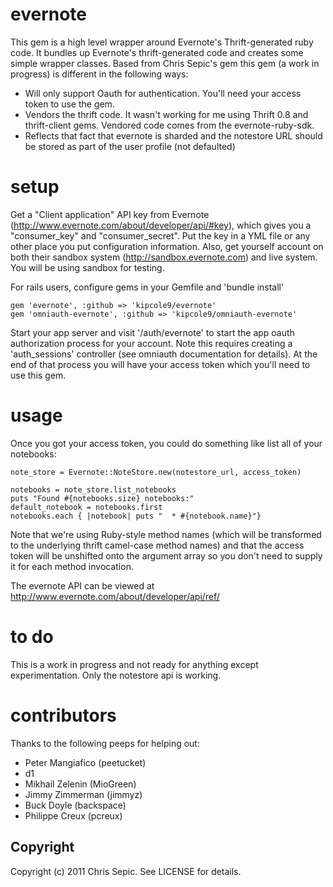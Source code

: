 # evernote #
This gem is a high level wrapper around Evernote's Thrift-generated ruby code. It bundles up Evernote's thrift-generated code and creates some simple wrapper classes. Based from Chris Sepic's gem this gem (a work in progress) is different in the following ways:

* Will only support Oauth for authentication.  You'll need your access token to use the gem.
* Vendors the thrift code.  It wasn't working for me using Thrift 0.8 and thrift-client gems.  Vendored code comes from the evernote-ruby-sdk.
* Reflects that fact that evernote is sharded and the notestore URL should be stored as part of the user profile (not defaulted)

# setup #
Get a "Client application" API key from Evernote (http://www.evernote.com/about/developer/api/#key), which gives you a "consumer_key" and "consumer_secret". Put the key in a YML file or any other place you put configuration information.  Also, get yourself account on both their sandbox system (http://sandbox.evernote.com) and live system.  You will be using sandbox for testing.

For rails users, configure gems in your Gemfile and 'bundle install'

	gem 'evernote', :github => 'kipcole9/evernote'
	gem 'omniauth-evernote', :github => 'kipcole9/omniauth-evernote'
	
Start your app server and visit '/auth/evernote' to start the app oauth authorization process for your account.  Note this requires creating a 'auth_sessions' controller (see omniauth documentation for details).  At the end of that process you will have your access token which you'll need to use this gem.

# usage #

Once you got your access token, you could do something like list all of your notebooks:

    note_store = Evernote::NoteStore.new(notestore_url, access_token)

    notebooks = note_store.list_notebooks
    puts "Found #{notebooks.size} notebooks:"
    default_notebook = notebooks.first
    notebooks.each { |notebook| puts "  * #{notebook.name}"}

Note that we're using Ruby-style method names (which will be transformed to the underlying thrift camel-case method names) and that the access token will be unshifted onto the argument array so you don't need to supply it for each method invocation.

The evernote API can be viewed at http://www.evernote.com/about/developer/api/ref/

# to do #
This is a work in progress and not ready for anything except experimentation.  Only the notestore api is working.

# contributors #
Thanks to the following peeps for helping out:

* Peter Mangiafico (peetucket)
* d1
* Mikhail Zelenin (MioGreen)
* Jimmy Zimmerman (jimmyz)
* Buck Doyle (backspace)
* Philippe Creux (pcreux)

## Copyright ##
Copyright (c) 2011 Chris Sepic. See LICENSE for details.
